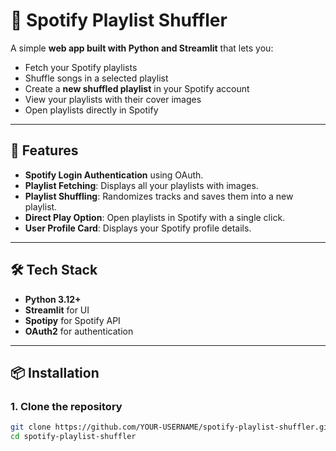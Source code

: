 # 🎵 Spotify Playlist Shuffler

A simple **web app built with Python and Streamlit** that lets you:
- Fetch your Spotify playlists
- Shuffle songs in a selected playlist
- Create a **new shuffled playlist** in your Spotify account
- View your playlists with their cover images
- Open playlists directly in Spotify

---

## 🚀 Features
- **Spotify Login Authentication** using OAuth.
- **Playlist Fetching**: Displays all your playlists with images.
- **Playlist Shuffling**: Randomizes tracks and saves them into a new playlist.
- **Direct Play Option**: Open playlists in Spotify with a single click.
- **User Profile Card**: Displays your Spotify profile details.

---

## 🛠️ Tech Stack
- **Python 3.12+**
- **Streamlit** for UI
- **Spotipy** for Spotify API
- **OAuth2** for authentication

---

## 📦 Installation

### **1. Clone the repository**
```bash
git clone https://github.com/YOUR-USERNAME/spotify-playlist-shuffler.git
cd spotify-playlist-shuffler
 
